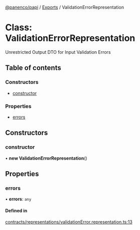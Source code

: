 [@panenco/papi](../README.md) / [Exports](../modules.md) / ValidationErrorRepresentation

# Class: ValidationErrorRepresentation

Unrestricted Output DTO for Input Validation Errors

## Table of contents

### Constructors

- [constructor](ValidationErrorRepresentation.md#constructor)

### Properties

- [errors](ValidationErrorRepresentation.md#errors)

## Constructors

### constructor

• **new ValidationErrorRepresentation**()

## Properties

### errors

• **errors**: `any`

#### Defined in

[contracts/representations/validationError.representation.ts:13](https://github.com/Panenco/papi/blob/87ffd59/src/contracts/representations/validationError.representation.ts#L13)
